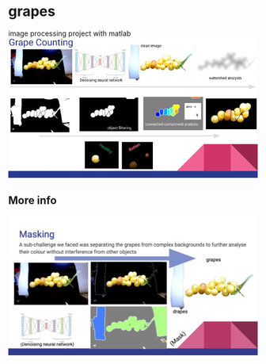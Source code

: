 # grapes
image processing project with matlab
![](counting_grapes.jpg)

## More info
![](masking_grapes.jpg)
